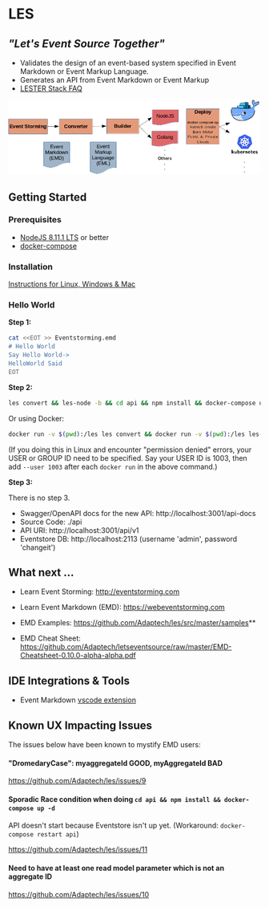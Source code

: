 # LES

## _"Let's Event Source Together"_

* Validates the design of an event-based system specified in Event Markdown or Event Markup Language.
* Generates an API from Event Markdown or Event Markup
* [LESTER Stack FAQ](https://github.com/Adaptech/letseventsource)


![LESTER Pipeline](https://github.com/Adaptech/letseventsource/blob/master/LESTER-stack-diagram.png)

## Getting Started

### Prerequisites

* [NodeJS 8.11.1 LTS](https://nodejs.org/en/) or better
* [docker-compose](https://docs.docker.com/compose/install/)

### Installation

[Instructions for Linux, Windows & Mac](INSTALL.md)

### Hello World

**Step 1:**

```bash
cat <<EOT >> Eventstorming.emd
# Hello World
Say Hello World->
HelloWorld Said
EOT
```

**Step 2:**

```bash
les convert && les-node -b && cd api && npm install && docker-compose up -d
```

Or using Docker:
```bash
docker run -v $(pwd):/les les convert && docker run -v $(pwd):/les les-node -b && cd api && npm install && docker-compose up -d
```

(If you doing this in Linux and encounter "permission denied" errors, your USER or GROUP ID need to be specified.
 Say your USER ID is 1003, then add `--user 1003` after each `docker run` in the above command.)

**Step 3:**

There is no step 3.

* Swagger/OpenAPI docs for the new API: http://localhost:3001/api-docs
* Source Code: ./api
* API URI: http://localhost:3001/api/v1
* Eventstore DB: http://localhost:2113 (username 'admin', password 'changeit')

## What next ...

* Learn Event Storming: http://eventstorming.com

* Learn Event Markdown (EMD): https://webeventstorming.com

* EMD Examples: https://github.com/Adaptech/les/src/master/samples**

* EMD Cheat Sheet: https://github.com/Adaptech/letseventsource/raw/master/EMD-Cheatsheet-0.10.0-alpha-alpha.pdf

## IDE Integrations & Tools

* Event Markdown [vscode extension](https://github.com/markgukov/vscode-event-markdown)


## Known UX Impacting Issues

The issues below have been known to mystify EMD users:

#### "DromedaryCase": myaggregateId GOOD, myAggregateId BAD

https://github.com/Adaptech/les/issues/9

#### Sporadic Race condition when doing ```cd api && npm install && docker-compose up -d```

API doesn't start because Eventstore isn't up yet. (Workaround: ```docker-compose restart api```)

https://github.com/Adaptech/les/issues/11

#### Need to have at least one read model parameter which is not an aggregate ID

https://github.com/Adaptech/les/issues/10
